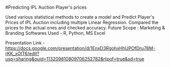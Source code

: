 #Predicting IPL Auction Player's prices 

Used various statistical methods to create a model and Predict Player's Prices of IPL Auction including multiple Linear Regression.
Compared the prices to the actual ones and checked accuracy. 
Future Scope : Marketing & Branding
Softwares Used - R, Python, MS Excel 

Presentation Link - https://docs.google.com/presentation/d/1EnxD3RgohxHhUPOfDru78M-rKK_xOlT6/edit?usp=sharing&ouid=113209810809706252782&rtpof=true&sd=true
